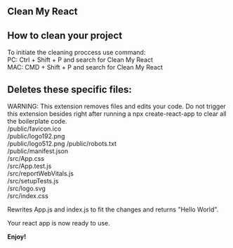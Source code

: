 ## Clean My React


## How to clean your project
To initiate the cleaning proccess use command:  
PC: Ctrl + Shift + P and search for Clean My React  
MAC: CMD + Shift + P and search for Clean My React


## Deletes these specific files:
WARNING: This extension removes files and edits your code. Do not trigger this extension besides right after running a npx create-react-app to clear all the boilerplate code.  
/public/favicon.ico  
/public/logo192.png  
/public/logo512.png
/public/robots.txt  
/public/manifest.json  
/src/App.css  
/src/App.test.js  
/src/reportWebVitals.js  
/src/setupTests.js  
/src/logo.svg  
/src/index.css  

Rewrites App.js and index.js to fit the changes and returns "Hello World". 

Your react app is now ready to use.



**Enjoy!**
